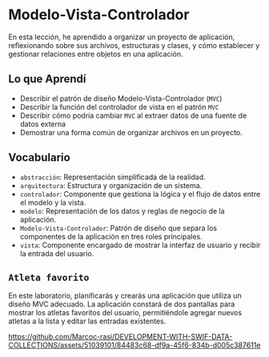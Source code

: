# Modelo-Vista-Controlador

En esta lección, he aprendido a organizar un proyecto de aplicación, reflexionando sobre sus archivos, estructuras y clases, y cómo establecer y gestionar relaciones entre objetos en una aplicación.

## Lo que Aprendí

- Describir el patrón de diseño Modelo-Vista-Controlador (`MVC`)
- Describir la función del controlador de vista en el patrón `MVC`
- Describir cómo podría cambiar `MVC` al extraer datos de una fuente de datos externa
- Demostrar una forma común de organizar archivos en un proyecto.

## Vocabulario
- `abstracción`: Representación simplificada de la realidad.
- `arquitectura`: Estructura y organización de un sistema.
- `controlador`: Componente que gestiona la lógica y el flujo de datos entre el modelo y la vista.
- `modelo`: Representación de los datos y reglas de negocio de la aplicación.
- `Modelo-Vista-Controlador`: Patrón de diseño que separa los componentes de la aplicación en tres roles principales.
- `vista`: Componente encargado de mostrar la interfaz de usuario y recibir la entrada del usuario.

## `Atleta favorito`

En este laboratorio, planificarás y crearás una aplicación que utiliza un diseño MVC adecuado. La aplicación constará de dos pantallas para mostrar los atletas favoritos del usuario, permitiéndole agregar nuevos atletas a la lista y editar las entradas existentes.


https://github.com/Marcoc-rasi/DEVELOPMENT-WITH-SWIF-DATA-COLLECTIONS/assets/51039101/84483c68-df9a-45f6-834b-d005c387611e

